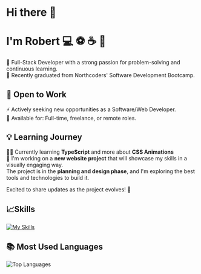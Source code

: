 # Hi there 👋 

# I'm Robert  💻 ⚽ ☕ 🦫

🌟 Full-Stack Developer with a strong passion for problem-solving and continuous learning.<br>
🚀 Recently graduated from Northcoders' Software Development Bootcamp.<br>

## 👀 Open to Work

⚡ Actively seeking new opportunities as a Software/Web Developer.<br>
💼 Available for: Full-time, freelance, or remote roles.<br>

## 💡 Learning Journey

👨‍🎓 Currently learning **TypeScript** and more about **CSS Animations**<br>
👷 I'm working on a **new website project** that will showcase my skills in a visually engaging way.  
The project is in the **planning and design phase**, and I'm exploring the best tools and technologies to build it.<br>

Excited to share updates as the project evolves! 🚧

## 📈Skills 

[![My Skills](https://skillicons.dev/icons?i=js,java,ts,spring,react,express,html,css,postgres,git,jest,idea,vscode)](https://skillicons.dev)

## 📚 Most Used Languages

![Top Languages](https://github-readme-stats.vercel.app/api/top-langs/?username=ivanlougan&layout=compact&theme=radical)

